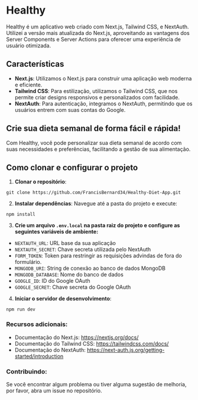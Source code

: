 # Healthy

Healthy é um aplicativo web criado com Next.js, Tailwind CSS, e NextAuth. Utilizei a versão mais atualizada do Next.js, aproveitando as vantagens dos Server Components e Server Actions para oferecer uma experiência de usuário otimizada.

## Características

- **Next.js**: Utilizamos o Next.js para construir uma aplicação web moderna e eficiente.
- **Tailwind CSS**: Para estilização, utilizamos o Tailwind CSS, que nos permite criar designs responsivos e personalizados com facilidade.
- **NextAuth**: Para autenticação, integramos o NextAuth, permitindo que os usuários entrem com suas contas do Google.

## Crie sua dieta semanal de forma fácil e rápida!

Com Healthy, você pode personalizar sua dieta semanal de acordo com suas necessidades e preferências, facilitando a gestão de sua alimentação.

## Como clonar e configurar o projeto

1. **Clonar o repositório**:
```
git clone https://github.com/FrancisBernard34/Healthy-Diet-App.git
```
2. **Instalar dependências**:
   Navegue até a pasta do projeto e execute:
```
npm install
```
3. **Crie um arquivo `.env.local` na pasta raiz do projeto e configure as seguintes variáveis de ambiente:**
- `NEXTAUTH_URL`: URL base da sua aplicação
- `NEXTAUTH_SECRET`: Chave secreta utilizada pelo NextAuth
- `FORM_TOKEN`: Token para restringir as requisições advindas de fora do formulário.
- `MONGODB_URI`: String de conexão ao banco de dados MongoDB
- `MONGODB_DATABASE`: Nome do banco de dados
- `GOOGLE_ID`: ID do Google OAuth
- `GOOGLE_SECRET`: Chave secreta do Google OAuth

4. **Iniciar o servidor de desenvolvimento**:
```
npm run dev
```

### Recursos adicionais:
- Documentação do Next.js: https://nextjs.org/docs/
- Documentação do Tailwind CSS: https://tailwindcss.com/docs/
- Documentação do NextAuth: https://next-auth.js.org/getting-started/introduction

### Contribuindo:
Se você encontrar algum problema ou tiver alguma sugestão de melhoria, por favor, abra um issue no repositório.
